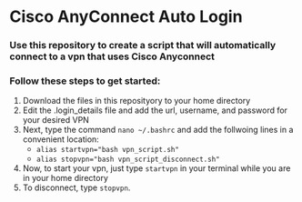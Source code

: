 # Cisco AnyConnect Auto Login
### Use this repository to create a script that will automatically connect to a vpn that uses Cisco Anyconnect

### Follow these steps to get started:
1. Download the files in this reposityory to your home directory
2. Edit the .login_details file and add the url, username, and password for your desired VPN
3. Next, type the command `nano ~/.bashrc` and add the follwoing lines in a convenient location:
    * `alias startvpn="bash vpn_script.sh"`
    * `alias stopvpn="bash vpn_script_disconnect.sh"`
4. Now, to start your vpn, just type `startvpn` in your terminal while you are in your home directory
5. To disconnect, type `stopvpn`.
